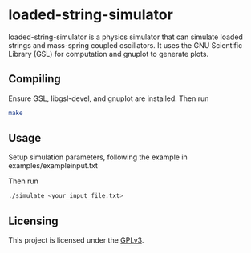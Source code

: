 # loaded-string-simulator

loaded-string-simulator is a physics simulator that can simulate loaded strings
and mass-spring coupled oscillators. It uses the GNU Scientific Library (GSL)
for computation and gnuplot to generate plots.

## Compiling

Ensure GSL, libgsl-devel, and gnuplot are installed. Then run

```bash
make
```

## Usage

Setup simulation parameters, following the example in examples/exampleinput.txt

Then run

```bash
./simulate <your_input_file.txt>
```

## Licensing

This project is licensed under the
[GPLv3](https://choosealicense.com/licenses/gpl-3.0/).
